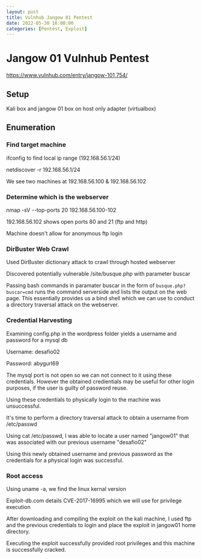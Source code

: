 ```yaml
---
layout: post
title: Vulnhub Jangow 01 Pentest
date: 2022-05-30 16:00:00
categories: [Pentest, Exploit]
---
```


# Jangow 01 Vulnhub Pentest

https://www.vulnhub.com/entry/jangow-101,754/

## Setup

Kali box and jangow 01 box on host only adapter (virtualbox)

## Enumeration

### Find target machine

ifconfig to find local ip range (192.168.56.1/24)

netdiscover -r 192.168.56.1/24

We see two machines at 192.168.56.100 & 192.168.56.102

### Determine which is the webserver

nmap -sV --top-ports 20 192.168.56.100-102

192.168.56.102 shows open ports 80 and 21 (ftp and http)

Machine doesn't allow for anonymous ftp login

### DirBuster Web Crawl

Used DirBuster dictionary attack to crawl through hosted webserver

Discovered potentially vulnerable /site/busque.php with parameter buscar

Passing bash commands in paramater buscar in the form of `busque.php?buscar=cmd` runs the command serverside and lists the output on the web page. This essentially provides us a bind shell which we can use to conduct a directory traversal attack on the webserver.

### Credential Harvesting

Examining config.php in the wordpress folder yields a username and password for a mysql db

Username: desafio02

Password: abygurl69

The mysql port is not open so we can not connect to it using these credentials. However the obtained credientials may be useful for other login purposes, if the user is guilty of password reuse.

Using these credentials to physically login to the machine was unsuccessful.

It's time to perform a directory traversal attack to obtain a username from /etc/passwd

Using cat /etc/passwd, I was able to locate a user named "jangow01" that was associated with our previous username "desafio02"

Using this newly obtained username and previous password as the credentials for a physical login was successful.

### Root access

Using uname -a, we find the linux kernal version

Exploit-db.com details CVE-2017-16995 which we will use for privilege execution

After downloading and compiling the exploit on the kali machine, I used ftp and the previous credentials to login and place the exploit in jangow01 home directory.

Executing the exploit successfully provided root privileges and this machine is successfully cracked.